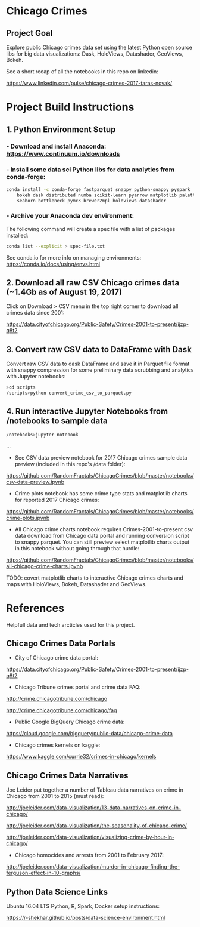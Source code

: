 # Chicago Crimes

## Project Goal

Explore public Chicago crimes data set using the latest Python open source libs for big data visualizations: Dask, HoloViews, Datashader, GeoViews, Bokeh.

See a short recap of all the notebooks in this repo on linkedin:

https://www.linkedin.com/pulse/chicago-crimes-2017-taras-novak/

# Project Build Instructions

## 1. Python Environment Setup

### - Download and install Anaconda: https://www.continuum.io/downloads

### - Install some data sci Python libs for data analytics from conda-forge:

```bash
conda install -c conda-forge fastparquet snappy python-snappy pyspark
    bokeh dask distributed numba scikit-learn pyarrow matplotlib palettable
    seaborn bottleneck pymc3 brewer2mpl holoviews datashader
```

### - Archive your Anaconda dev environment:

The following command will create a spec file with a list of packages installed: 

```bash
conda list --explicit > spec-file.txt
```

See conda.io for more info on managing environments: https://conda.io/docs/using/envs.html


## 2. Download all raw CSV Chicago crimes data (~1.4Gb as of August 19, 2017)

Click on Download > CSV menu in the top right corner to download all crimes data since 2001:

https://data.cityofchicago.org/Public-Safety/Crimes-2001-to-present/ijzp-q8t2

## 3. Convert raw CSV data to DataFrame with Dask

 Convert raw CSV data to dask DataFrame and save it in Parquet file format with snappy compression for some preliminary data scrubbing and analytics with Jupyter notebooks:

```bash
>cd scripts
/scripts>python convert_crime_csv_to_parquet.py
```

## 4. Run interactive Jupyter Notebooks from /notebooks to sample data

```bash
/notebooks>jupyter notebook
```
...

- See CSV data preview notebook for 2017 Chicago crimes sample data preview (included in this repo's /data folder): 

https://github.com/RandomFractals/ChicagoCrimes/blob/master/notebooks/csv-data-preview.ipynb

- Crime plots notebook has some crime type stats and matplotlib charts for reported 2017 Chicago crimes:

https://github.com/RandomFractals/ChicagoCrimes/blob/master/notebooks/crime-plots.ipynb

- All Chicago crime charts notebook requires Crimes-2001-to-present csv data download from Chicago data portal and running conversion script to snappy parquet. You can still preview select matplotlib charts output in this notebook without going through that hurdle:

https://github.com/RandomFractals/ChicagoCrimes/blob/master/notebooks/all-chicago-crime-charts.ipynb

TODO: covert matplotlib charts to interactive Chicago crimes charts and maps with HoloViews, Bokeh, Datashader and GeoViews.

# References

Helpfull data and tech arcticles used for this project.

## Chicago Crimes Data Portals

- City of Chicago crime data portal:

https://data.cityofchicago.org/Public-Safety/Crimes-2001-to-present/ijzp-q8t2

- Chicago Tribune crimes portal and crime data FAQ:

http://crime.chicagotribune.com/chicago

http://crime.chicagotribune.com/chicago/faq

- Public Google BigQuery Chicago crime data: 

https://cloud.google.com/bigquery/public-data/chicago-crime-data

- Chicago crimes kernels on kaggle:

https://www.kaggle.com/currie32/crimes-in-chicago/kernels

## Chicago Crimes Data Narratives

Joe Leider put together a number of Tableau data narratives on crime in Chicago from 2001 to 2015 (must read):

http://joeleider.com/data-visualization/13-data-narratives-on-crime-in-chicago/

http://joeleider.com/data-visualization/the-seasonality-of-chicago-crime/

http://joeleider.com/data-visualization/visualizing-crime-by-hour-in-chicago/

- Chicago homocides and arrests from 2001 to February 2017:

http://joeleider.com/data-visualization/murder-in-chicago-finding-the-ferguson-effect-in-10-graphs/


## Python Data Science Links

Ubuntu 16.04 LTS Python, R, Spark, Docker setup instructions:

https://r-shekhar.github.io/posts/data-science-environment.html
